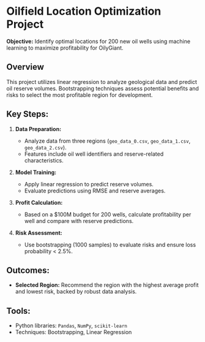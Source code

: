 # Oilfield Location Optimization Project

**Objective:** Identify optimal locations for 200 new oil wells using machine learning to maximize profitability for OilyGiant.

## Overview
This project utilizes linear regression to analyze geological data and predict oil reserve volumes. Bootstrapping techniques assess potential benefits and risks to select the most profitable region for development.

## Key Steps:
1. **Data Preparation:** 
   - Analyze data from three regions (`geo_data_0.csv`, `geo_data_1.csv`, `geo_data_2.csv`).
   - Features include oil well identifiers and reserve-related characteristics.

2. **Model Training:** 
   - Apply linear regression to predict reserve volumes.
   - Evaluate predictions using RMSE and reserve averages.

3. **Profit Calculation:** 
   - Based on a $100M budget for 200 wells, calculate profitability per well and compare with reserve predictions.

4. **Risk Assessment:** 
   - Use bootstrapping (1000 samples) to evaluate risks and ensure loss probability < 2.5%.

## Outcomes:
- **Selected Region:** Recommend the region with the highest average profit and lowest risk, backed by robust data analysis.

## Tools:
- Python libraries: `Pandas`, `NumPy`, `scikit-learn`
- Techniques: Bootstrapping, Linear Regression
